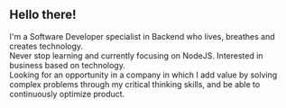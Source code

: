 ## Hello there!   

I'm a Software Developer specialist in Backend who lives, breathes and creates technology.   
Never stop learning and currently focusing on NodeJS.  Interested in business based on technology.    
Looking for an opportunity in a company in which I add value by solving complex problems 
through my critical thinking skills, and be able to continuously optimize product.    
